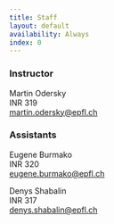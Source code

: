 ```yaml
---
title: Staff
layout: default
availability: Always
index: 0
---
```


### Instructor

Martin Odersky<br/>
INR 319<br/>
<martin.odersky@epfl.ch><br/>

### Assistants

Eugene Burmako<br/>
INR 320<br/>
<eugene.burmako@epfl.ch><br/>

Denys Shabalin<br/>
INR 317<br/>
<denys.shabalin@epfl.ch><br/>